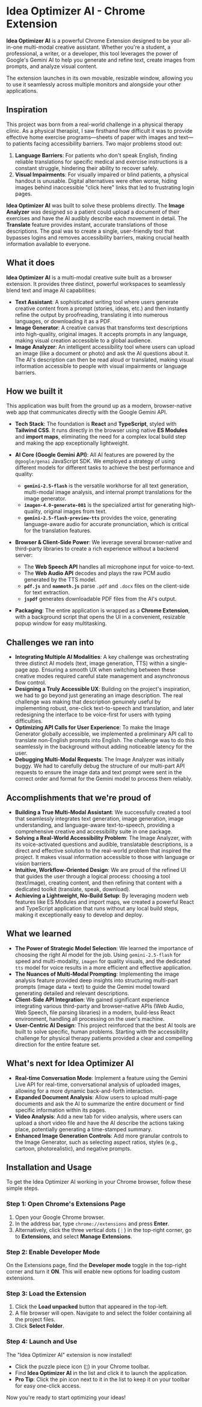 # Idea Optimizer AI - Chrome Extension

**Idea Optimizer AI** is a powerful Chrome Extension designed to be your all-in-one multi-modal creative assistant. Whether you're a student, a professional, a writer, or a developer, this tool leverages the power of Google's Gemini AI to help you generate and refine text, create images from prompts, and analyze visual content.

The extension launches in its own movable, resizable window, allowing you to use it seamlessly across multiple monitors and alongside your other applications.

## Inspiration

This project was born from a real-world challenge in a physical therapy clinic. As a physical therapist, I saw firsthand how difficult it was to provide effective home exercise programs—sheets of paper with images and text—to patients facing accessibility barriers. Two major problems stood out:

1.  **Language Barriers**: For patients who don't speak English, finding reliable translations for specific medical and exercise instructions is a constant struggle, hindering their ability to recover safely.
2.  **Visual Impairments**: For visually impaired or blind patients, a physical handout is unusable. Digital alternatives were often worse, hiding images behind inaccessible "click here" links that led to frustrating login pages.

**Idea Optimizer AI** was built to solve these problems directly. The **Image Analyzer** was designed so a patient could upload a document of their exercises and have the AI audibly describe each movement in detail. The **Translate** feature provides instant, accurate translations of those descriptions. The goal was to create a single, user-friendly tool that bypasses logins and removes accessibility barriers, making crucial health information available to everyone.

## What it does

**Idea Optimizer AI** is a multi-modal creative suite built as a browser extension. It provides three distinct, powerful workspaces to seamlessly blend text and image AI capabilities:

-   **Text Assistant**: A sophisticated writing tool where users generate creative content from a prompt (stories, ideas, etc.) and then instantly refine the output by proofreading, translating it into numerous languages, or downloading it as a PDF.
-   **Image Generator**: A creative canvas that transforms text descriptions into high-quality, original images. It accepts prompts in any language, making visual creation accessible to a global audience.
-   **Image Analyzer**: An intelligent accessibility tool where users can upload an image (like a document or photo) and ask the AI questions about it. The AI's description can then be read aloud or translated, making visual information accessible to people with visual impairments or language barriers.

## How we built it

This application was built from the ground up as a modern, browser-native web app that communicates directly with the Google Gemini API.

-   **Tech Stack**: The foundation is **React** and **TypeScript**, styled with **Tailwind CSS**. It runs directly in the browser using native **ES Modules** and **import maps**, eliminating the need for a complex local build step and making the app exceptionally lightweight.

-   **AI Core (Google Gemini API)**: All AI features are powered by the `@google/genai` JavaScript SDK. We employed a strategy of using different models for different tasks to achieve the best performance and quality:
    -   **`gemini-2.5-flash`** is the versatile workhorse for all text generation, multi-modal image analysis, and internal prompt translations for the image generator.
    -   **`imagen-4.0-generate-001`** is the specialized artist for generating high-quality, original images from text.
    -   **`gemini-2.5-flash-preview-tts`** provides the voice, generating language-aware audio for accurate pronunciation, which is critical for the translation features.

-   **Browser & Client-Side Power**: We leverage several browser-native and third-party libraries to create a rich experience without a backend server:
    -   The **Web Speech API** handles all microphone input for voice-to-text.
    -   The **Web Audio API** decodes and plays the raw PCM audio generated by the TTS model.
    -   **`pdf.js`** and **`mammoth.js`** parse `.pdf` and `.docx` files on the client-side for text extraction.
    -   **`jspdf`** generates downloadable PDF files from the AI's output.

-   **Packaging**: The entire application is wrapped as a **Chrome Extension**, with a background script that opens the UI in a convenient, resizable popup window for easy multitasking.

## Challenges we ran into

-   **Integrating Multiple AI Modalities**: A key challenge was orchestrating three distinct AI models (text, image generation, TTS) within a single-page app. Ensuring a smooth UX when switching between these creative modes required careful state management and asynchronous flow control.
-   **Designing a Truly Accessible UX**: Building on the project's inspiration, we had to go beyond just generating an image description. The real challenge was making that description genuinely useful by implementing robust, one-click text-to-speech and translation, and later redesigning the interface to be voice-first for users with typing difficulties.
-   **Optimizing API Calls for User Experience**: To make the Image Generator globally accessible, we implemented a preliminary API call to translate non-English prompts into English. The challenge was to do this seamlessly in the background without adding noticeable latency for the user.
-   **Debugging Multi-Modal Requests**: The Image Analyzer was initially buggy. We had to carefully debug the structure of our multi-part API requests to ensure the image data and text prompt were sent in the correct order and format for the Gemini model to process them reliably.

## Accomplishments that we're proud of

-   **Building a True Multi-Modal Assistant**: We successfully created a tool that seamlessly integrates text generation, image generation, image understanding, and language-aware text-to-speech, providing a comprehensive creative and accessibility suite in one package.
-   **Solving a Real-World Accessibility Problem**: The Image Analyzer, with its voice-activated questions and audible, translatable descriptions, is a direct and effective solution to the real-world problem that inspired the project. It makes visual information accessible to those with language or vision barriers.
-   **Intuitive, Workflow-Oriented Design**: We are proud of the refined UI that guides the user through a logical process: choosing a tool (text/image), creating content, and then refining that content with a dedicated toolkit (translate, speak, download).
-   **Achieving a Lightweight, No-Build Setup**: By leveraging modern web features like ES Modules and import maps, we created a powerful React and TypeScript application that runs without any local build steps, making it exceptionally easy to develop and deploy.

## What we learned

-   **The Power of Strategic Model Selection**: We learned the importance of choosing the right AI model for the job. Using `gemini-2.5-flash` for speed and multi-modality, `imagen` for quality visuals, and the dedicated `tts` model for voice results in a more efficient and effective application.
-   **The Nuances of Multi-Modal Prompting**: Implementing the image analysis feature provided deep insights into structuring multi-part prompts (image data + text) to guide the Gemini model toward generating detailed and relevant descriptions.
-   **Client-Side API Integration**: We gained significant experience integrating various third-party and browser-native APIs (Web Audio, Web Speech, file parsing libraries) in a modern, build-less React environment, handling all processing on the user's machine.
-   **User-Centric AI Design**: This project reinforced that the best AI tools are built to solve specific, human problems. Starting with the accessibility challenge for physical therapy patients provided a clear and compelling direction for the entire feature set.

## What's next for Idea Optimizer AI

-   **Real-time Conversation Mode**: Implement a feature using the Gemini Live API for real-time, conversational analysis of uploaded images, allowing for a more dynamic back-and-forth interaction.
-   **Expanded Document Analysis**: Allow users to upload multi-page documents and ask the AI to summarize the entire document or find specific information within its pages.
-   **Video Analysis**: Add a new tab for video analysis, where users can upload a short video file and have the AI describe the actions taking place, potentially generating a time-stamped summary.
-   **Enhanced Image Generation Controls**: Add more granular controls to the Image Generator, such as selecting aspect ratios, styles (e.g., cartoon, photorealistic), and negative prompts.

## Installation and Usage

To get the Idea Optimizer AI working in your Chrome browser, follow these simple steps.

### Step 1: Open Chrome's Extensions Page

1.  Open your Google Chrome browser.
2.  In the address bar, type `chrome://extensions` and press **Enter**.
3.  Alternatively, click the three vertical dots (`⋮`) in the top-right corner, go to **Extensions**, and select **Manage Extensions**.

### Step 2: Enable Developer Mode

On the Extensions page, find the **Developer mode** toggle in the top-right corner and turn it **ON**. This will enable new options for loading custom extensions.

### Step 3: Load the Extension

1.  Click the **Load unpacked** button that appeared in the top-left.
2.  A file browser will open. Navigate to and select the folder containing all the project files.
3.  Click **Select Folder**.

### Step 4: Launch and Use

The "Idea Optimizer AI" extension is now installed!

-   Click the puzzle piece icon (`🧩`) in your Chrome toolbar.
-   Find **Idea Optimizer AI** in the list and click it to launch the application.
-   **Pro Tip**: Click the pin icon next to it in the list to keep it on your toolbar for easy one-click access.

Now you're ready to start optimizing your ideas!
